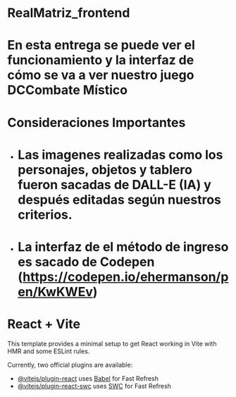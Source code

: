 # RealMatriz_frontend

# En esta entrega se puede ver el funcionamiento y la interfaz de cómo se va a ver nuestro juego DCCombate Místico

# Consideraciones Importantes
 - # Las imagenes realizadas como los personajes, objetos y tablero fueron sacadas de DALL-E (IA) y después editadas según nuestros criterios.
 - # La interfaz de el método de ingreso es sacado de Codepen (https://codepen.io/ehermanson/pen/KwKWEv)


 # React + Vite

This template provides a minimal setup to get React working in Vite with HMR and some ESLint rules.

Currently, two official plugins are available:

- [@vitejs/plugin-react](https://github.com/vitejs/vite-plugin-react/blob/main/packages/plugin-react/README.md) uses [Babel](https://babeljs.io/) for Fast Refresh
- [@vitejs/plugin-react-swc](https://github.com/vitejs/vite-plugin-react-swc) uses [SWC](https://swc.rs/) for Fast Refresh
